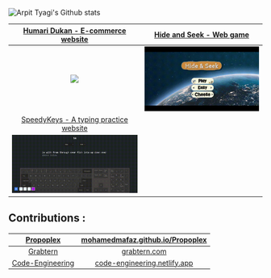 ![Arpit Tyagi's Github stats](https://github-readme-stats.vercel.app/api?username=arpittyagi102&show_icons=true&theme=dark\&rank_icon=github)

| [Humari Dukan - E-commerce website](https://github.com/arpittyagirocks/Humari-Dukan)  |  [Hide and Seek - Web game](https://github.com/arpittyagirocks/HideandSeek)   |
| :--------------------------:       | :-------------------------: |
| <img src="Humaridukan.gif" width="400px">        | <img src="HideandSeek.gif" width="400px">        |
|[SpeedyKeys - A typing practice website](https://github.com/arpittyagi102/speedykeys)|
| <img src="SpeedyKeys.gif" width="400px">


## Contributions :
| [Propoplex](https://github.com/MohamedMafaz/Propoplex) | [mohamedmafaz.github.io/Propoplex](https://mohamedmafaz.github.io/Propoplex/) |
| :--------------------------:       | :-------------------------: |
| [Grabtern](https://github.com/anmode/grabtern-frontend) | [grabtern.com](https://grabtern.com/) |
| [Code-Engineering](https://github.com/NageshMandal/Engineering-Notes-Website) | [code-engineering.netlify.app](https://code-engineering.netlify.app/) |
